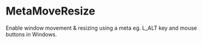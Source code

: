 # MetaMoveResize
Enable window movement &amp; resizing using a meta eg. L_ALT key and mouse buttons in Windows.
